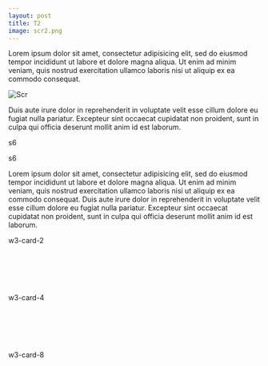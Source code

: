 ```yaml
---
layout: post
title: T2
image: scr2.png
---
```

Lorem ipsum dolor sit amet, consectetur adipisicing elit, sed do eiusmod tempor incididunt ut labore et dolore magna aliqua. Ut enim ad minim veniam, quis nostrud exercitation ullamco laboris nisi ut aliquip ex ea commodo consequat.

![Scr](/test2/assets/img/scr2.png)

 Duis aute irure dolor in reprehenderit in voluptate velit esse cillum dolore eu fugiat nulla pariatur. Excepteur sint occaecat cupidatat non proident, sunt in culpa qui officia deserunt mollit anim id est laborum.


 <div class="w3-row">
  <div class="w3-col s6 w3-green w3-center"><p>s6</p></div>
  <div class="w3-col s6 w3-dark-grey w3-center"><p>s6</p></div>
</div>

Lorem ipsum dolor sit amet, consectetur adipisicing elit, sed do eiusmod tempor incididunt ut labore et dolore magna aliqua. Ut enim ad minim veniam, quis nostrud exercitation ullamco laboris nisi ut aliquip ex ea commodo consequat. Duis aute irure dolor in reprehenderit in voluptate velit esse cillum dolore eu fugiat nulla pariatur. Excepteur sint occaecat cupidatat non proident, sunt in culpa qui officia deserunt mollit anim id est laborum.

<div class="w3-row">
<div class="w3-third">
<div style="height:100px;width:80%;" class="w3-card-2 w3-container w3-yellow test w3-margin-bottom"><p>w3-card-2</p></div>
</div>
<div class="w3-third">
<div style="height:100px;width:80%;" class="w3-card-4 w3-container test w3-margin-bottom"><p>w3-card-4</p></div>
</div>
<div class="w3-third">
<div style="height:100px;width:80%;" class="w3-card-8 w3-container w3-yellow test w3-margin-bottom"><p>w3-card-8</p></div>
</div>
</div>
